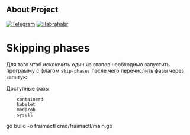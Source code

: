 ## About Project

[![Telegram](https://img.shields.io/badge/Telegram-2CA5E0?style=for-the-badge&logo=telegram&logoColor=white)](https://t.me/Dobry_kot)
[![Habrahabr](https://img.shields.io/badge/Хабр-5D6D7E?style=for-the-badge&logo=habr&logoColor=white)](https://habr.com/ru/users/dobry-kot/posts)

# Skipping phases

Для того чтоб исключить один из этапов необходимо запустить программу с флагом `skip-phases` после чего перечислить фазы через запятую

Доступные фазы

```
    containerd
    kubelet
    modprob
    sysctl
```

go build -o fraimactl cmd/fraimactl/main.go